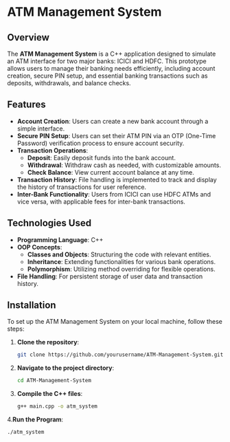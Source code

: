 # ATM Management System

## Overview

The **ATM Management System** is a C++ application designed to simulate an ATM interface for two major banks: ICICI and HDFC. This prototype allows users to manage their banking needs efficiently, including account creation, secure PIN setup, and essential banking transactions such as deposits, withdrawals, and balance checks.

## Features

- **Account Creation**: Users can create a new bank account through a simple interface.
- **Secure PIN Setup**: Users can set their ATM PIN via an OTP (One-Time Password) verification process to ensure account security.
- **Transaction Operations**:
  - **Deposit**: Easily deposit funds into the bank account.
  - **Withdrawal**: Withdraw cash as needed, with customizable amounts.
  - **Check Balance**: View current account balance at any time.
- **Transaction History**: File handling is implemented to track and display the history of transactions for user reference.
- **Inter-Bank Functionality**: Users from ICICI can use HDFC ATMs and vice versa, with applicable fees for inter-bank transactions.

## Technologies Used

- **Programming Language**: C++
- **OOP Concepts**:
  - **Classes and Objects**: Structuring the code with relevant entities.
  - **Inheritance**: Extending functionalities for various bank operations.
  - **Polymorphism**: Utilizing method overriding for flexible operations.
- **File Handling**: For persistent storage of user data and transaction history.

## Installation

To set up the ATM Management System on your local machine, follow these steps:

1. **Clone the repository**:
   ```bash
   git clone https://github.com/yourusername/ATM-Management-System.git
2. **Navigate to the project directory**:
   ```bash
   cd ATM-Management-System
3. **Compile the C++ files**:
   ```bash
   g++ main.cpp -o atm_system
4.**Run the Program**:
   ```bash
  ./atm_system
